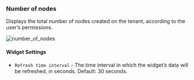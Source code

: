 ### Number of nodes
Displays the total number of nodes created on the tenant, according to the user’s permissions.

![number_of_nodes](https://docs.cloudify.co/staging/dev/images/ui/widgets/num_of_nodes.png)

#### Widget Settings 
* `Refresh time interval` - The time interval in which the widget’s data will be refreshed, in seconds. Default: 30 seconds.
